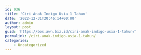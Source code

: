 ```yaml
---
id: 936
title: 'Ciri Anak Indigo Usia 1 Tahun'
date: '2022-12-31T20:46:14+00:00'
author: admin
layout: post
guid: 'https://bos.awn.biz.id/ciri-anak-indigo-usia-1-tahun/'
permalink: /ciri-anak-indigo-usia-1-tahun/
categories:
    - Uncategorized
---
```



